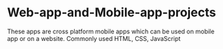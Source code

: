 # Web-app-and-Mobile-app-projects
These apps are cross platform mobile apps which can be used on mobile app or on a website.
Commonly used HTML, CSS, JavaScript 
